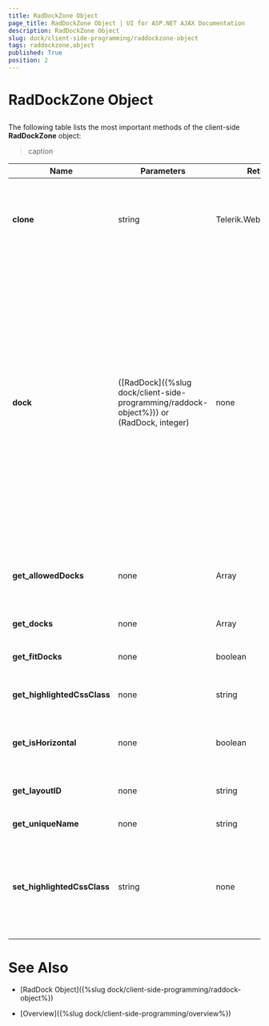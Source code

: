 ```yaml
---
title: RadDockZone Object
page_title: RadDockZone Object | UI for ASP.NET AJAX Documentation
description: RadDockZone Object
slug: dock/client-side-programming/raddockzone-object
tags: raddockzone,object
published: True
position: 2
---
```


# RadDockZone Object



## 

The following table lists the most important methods of the client-side __RadDockZone__ object:


>caption  

|  __Name__  |  __Parameters__  |  __Return Type__  |  __Description__  |
| ------ | ------ | ------ | ------ |
| __clone__ |string|Telerik.Web.UI.RadDockZone|Clones the current __Telerik.Web.UI.RadDockZone__ object. Accepts as parameter the string that will be set to the __UniqueId__ of the cloned object. Returns the cloned __Telerik.Web.UI.RadDockZone__ object.|
| __dock__ |([RadDock]({%slug dock/client-side-programming/raddock-object%})) or (RadDock, integer)|none|Docks the specified __RadDock__ control in this docking zone.If called with one parameter, the __RadDock__ control is docked in the last position. If called with a second (index) parameter, the __RadDock__ control is docked in the specified (0-offset) position.	Keep in mind that the behavior of RadDock, docked via this method, will be slightly different if it is already placed inside the RadDockZone control. For example, if a RadDock is positioned with index 0, its location will not change if the index, specified in the __dock__ method, is 0 or 1. This occurs, because the dock control is inserted before the RadDock with the specified index.	In order to ensure that the behavior will be the same, when a RadDock control is already docked inside a RadDockZone, please call the RadDock client-side method __undock__ before __dock__ .|
| __get_allowedDocks__ |none|Array|Returns an array of the __UniqueNames__ of all the __RadDock__ controls that are allowed for docking in the property __AllowedDocks__ of RadDockZone.|
| __get_docks__ |none|Array|Returns an array of all the __RadDock__ controls currently docked in the docking zone.|
| __get_fitDocks__ |none|boolean|Gets the bool value indicating whether the docks are resized to fit within the zone.|
| __get_highlightedCssClass__ |none|string|Gets the CSS class that is applied when a dock is over the zone and is about to be docked.|
| __get_isHorizontal__ |none|boolean|Gets the value indicating whether the zone has Horizontal orientaion (Orientation can be Horizontal and Vertical).|
| __get_layoutID__ |none|string|Gets the ID of the __Telerik.Web.UI.RadDockLayout__ that manages the state of the RadDockZone control.|
| __get_uniqueName__ |none|string|Gets the __UniqueName__ of the control.|
| __set_highlightedCssClass__ |string|none|Sets a CSS class that is applied when a dock is over the zone and is about to be docked (Use the __HighlightedCssClass__ property in order for the changes to take effect on the server-side and not on the client-side only). Accepts as a parameter the CSS class to be applied.|

# See Also

 * [RadDock Object]({%slug dock/client-side-programming/raddock-object%})

 * [Overview]({%slug dock/client-side-programming/overview%})
